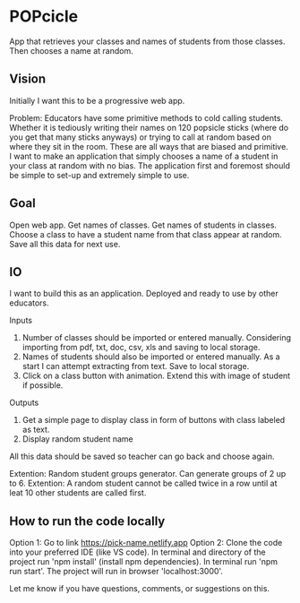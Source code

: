 # POPcicle
App that retrieves your classes and names of students from those classes. Then chooses a name at random.

## Vision
Initially I want this to be a progressive web app.

Problem: Educators have some primitive methods to cold calling students. Whether it is tediously writing their names on 120 popsicle sticks (where do you get that many sticks anyways) or trying to call at random based on where they sit in the room. These are all ways that are biased and primitive. I want to make an application that simply chooses a name of a student in your class at random with no bias. The application first and foremost should be simple to set-up and extremely simple to use. 

## Goal 
Open web app. Get names of classes. Get names of students in classes. Choose a class to have a student name from that class appear at random. Save all this data for next use. 

## IO
I want to build this as an application. Deployed and ready to use by other educators. 

Inputs
  1. Number of classes should be imported or entered manually. 
      Considering importing from pdf, txt, doc, csv, xls and saving to local storage.
  2. Names of students should also be imported or entered manually. 
      As a start I can attempt extracting from text. Save to local storage.
  3. Click on a class button with animation. 
      Extend this with image of student if possible. 

Outputs
  1. Get a simple page to display class in form of buttons with class labeled as text.
  2. Display random student name

All this data should be saved so teacher can go back and choose again. 

Extention: Random student groups generator. Can generate groups of 2 up to 6. 
Extention: A random student cannot be called twice in a row until at leat 10 other students are called first.

## How to run the code locally
Option 1: Go to link https://pick-name.netlify.app
Option 2: 
  Clone the code into your preferred IDE (like VS code).
  In terminal and directory of the project run 'npm install' (install npm dependencies).
  In terminal run 'npm run start'.
  The project will run in browser 'localhost:3000'.
  
Let me know if you have questions, comments, or suggestions on this. 

